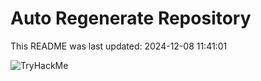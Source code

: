 # Auto Regenerate Repository

This README was last updated: 2024-12-08 11:41:01

 ![TryHackMe](https://tryhackme.com/badge/533634)